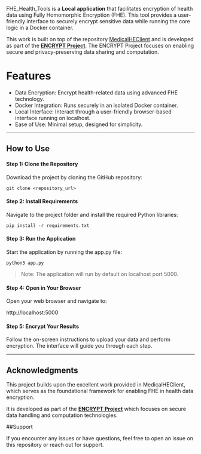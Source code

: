FHE_Health_Tools is a **Local application** that facilitates encryption of health data using Fully Homomorphic Encryption (FHE). This tool provides a user-friendly interface to securely encrypt sensitive data while running the core logic in a Docker container.

This work is built on top of the repository [MedicalHEClient](https://github.com/JPBultel/MedicalHEClient/tree/main "MedicalHEClient") and is developed as part of the [**ENCRYPT Project**](http://encrypt-project.eu "**ENCRYPT Project**"). The ENCRYPT Project focuses on enabling secure and privacy-preserving data sharing and computation.

# Features
-	Data Encryption: Encrypt health-related data using advanced FHE technology.
-   Docker Integration: Runs securely in an isolated Docker container.
-   Local Interface: Interact through a user-friendly browser-based interface running on localhost.
-	Ease of Use: Minimal setup, designed for simplicity.
_____
## How to Use

#### Step 1: Clone the Repository
Download the project by cloning the GitHub repository:

``` 
git clone <repository_url>
```

#### Step 2: Install Requirements

Navigate to the project folder and install the required Python libraries:

```
pip install -r requirements.txt
```

#### Step 3: Run the Application

Start the application by running the app.py file:

```
python3 app.py
```

> Note: The application will run by default on localhost port 5000.

#### Step 4: Open in Your Browser

Open your web browser and navigate to:

http://localhost:5000

#### Step 5: Encrypt Your Results

Follow the on-screen instructions to upload your data and perform encryption. The interface will guide you through each step.
_____

## Acknowledgments

This project builds upon the excellent work provided in MedicalHEClient, which serves as the foundational framework for enabling FHE in health data encryption.

It is developed as part of the [**ENCRYPT Project**](http://encrypt-project.eu "**ENCRYPT Project**") which focuses on secure data handling and computation technologies.

##Support

If you encounter any issues or have questions, feel free to open an issue on this repository or reach out for support.
